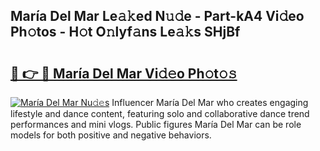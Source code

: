 ## María Del Mar Le𝚊𝚔ed N𝚞𝚍e - Part-kA4 Vi𝚍eo Ph𝚘tos - H𝚘t O𝚗lyf𝚊ns Le𝚊𝚔s SHjBf

# <h2><a href="http://hf5cp9.feru.top/?c=Mar%c3%ada+Del+Mar">🔗 👉 🔴 María Del Mar Vi𝚍𝚎o Ph𝚘t𝚘𝚜</a></h2>

[![María Del Mar Nu𝚍𝚎s](https://i.imgur.com/0TWrTi3.gif)](http://hf5cp9.feru.top/?c=Mar%c3%ada+Del+Mar)
Influencer María Del Mar who creates engaging lifestyle and dance content, featuring solo and collaborative dance trend performances and mini vlogs. Public figures María Del Mar can be role models for both positive and negative behaviors. 
